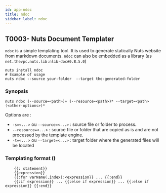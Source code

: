 ```yaml
---
id: app-ndoc
title: ndoc
sidebar_label: ndoc
---
```



## T0003- Nuts Document Templater

`ndoc` is a simple templating tool. It is used to generate statically Nuts website from 
markdown documents. 
`ndoc` can also be embedded as a library (as `net.thevpc.nuts.lib:nlib-doc#0.8.5.0`)

```
nuts install ndoc
# Example of usage
nuts ndoc --source your-folder  --target the-generated-folder
```

### Synopsis

```
nuts ndoc (--source=<path>)+ (--resource=<path>)* --target=<path> (<other-options>)*
```

Options are :

- `-s=<...>` ou `--source=<...>` :  source file or folder to process.
- `--resource=<...>` :         source file or folder that are copied as is and are not processed by the template engine.
- `-t=<...>` ou `--target=<...>` : target folder where the generated files will be located

### Templating format ()
```
    {{: statement}}
    {{expression}}
    {{:for varName(,index):<expression}} ... {{:end}}
    {{:if expression}} ... {{:else if expression}} ... {{:else if expression}} {{:end}}
```
